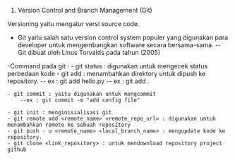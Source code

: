 1. Version Control and Branch Management (Git)

Versioning yaitu mengatur versi source code.

- Git yaitu salah satu version control system populer yang digunakan para developer untuk mengembangkan software secara bersama-sama.
    -- Git dibuat oleh Linus Torvalds pada tahun (2005)

-Command pada git :
    - git status : digunakan untuk mengecek status perbedaan kode
    - git add <directory> : menambahkan direktory untuk dipush ke repository.
        -- ex : git add hello.py
        -- ex : git add .
    
    - git commit : yaitu digunakan untuk mengcommit 
        --ex : git commit -m "add config file"

    - git init : menginisialisasi git 
    - git remote add <remote_name> <remote_repo_url> : digunakan untuk menambahkan remote ke sebuah repository
    - git push - u <remote_name> <local_branch_name> : mengupdate kode ke repository.
    - git clone <link_repository> : untuk mendownload repository project github
